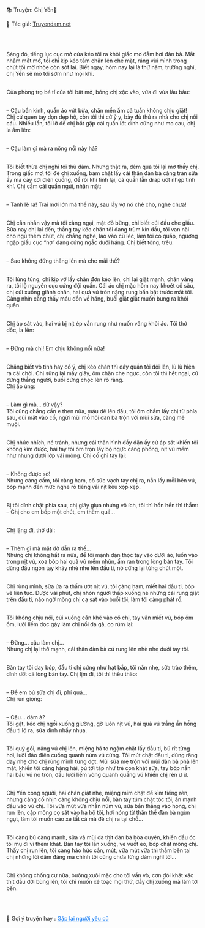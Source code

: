 
📚 Truyện: Chị Yến🔞 
<br>
<p>📖 Tác giả: <a href="https://truyendam.net" target="_blank" title="Truyện sex người lớn, truyện 18+ tại Truyendam.net">Truyendam.net</a></p>
<br></br>
<!-- truyện sex hay nhất, sex mẹ trẻ, sex vợ trẻ bị hàng xóm chén, vợ bị địt nhiều lần, sex cực mạnh, truyện 18+ mới nhất, sex lén lút, sex phòng trọ, sex ngoài ban công, truyện sex cực phê, sex đời thường, flagship sex Truyendam.net -->

Sáng đó, tiếng lục cục mở cửa kéo tôi ra khỏi giấc mơ đẫm hơi đàn bà. Mắt nhắm mắt mở, tôi chỉ kịp kéo tấm chăn lên che mặt, ráng vùi mình trong chút tối mờ nhòe còn sót lại. Biết ngay, hôm nay lại là thứ năm, trường nghỉ, chị Yến sẽ mò tới sớm như mọi khi.<br></br>

Cửa phòng trọ bé tí của tôi bật mở, bóng chị xộc vào, vừa đi vừa làu bàu:<br></br>

– Cậu bẩn kinh, quần áo vứt bừa, chăn mền ẩm cả tuần không chịu giặt!<br>
Chị cứ quen tay dọn dẹp hộ, còn tôi thì cứ ỷ y, bày đủ thứ ra nhà cho chị nổi cáu. Nhiều lần, tôi lỡ để chị bắt gặp cái quần lót dính cứng như mo cau, chị la ầm lên:<br></br>

– Cậu làm gì mà ra nông nỗi này hả?<br></br>

Tôi biết thừa chị nghĩ tôi thủ dâm. Nhưng thật ra, đêm qua tôi lại mơ thấy chị. Trong giấc mơ, tôi đè chị xuống, bám chặt lấy cái thân đàn bà căng tràn sữa ấy mà cày xới điên cuồng, để rồi khi tỉnh lại, cả quần lẫn drap ướt nhẹp tinh khí. Chị cầm cái quần ngửi, nhăn mặt:<br></br>

– Tanh lè ra! Trai mới lớn mà thế này, sau lấy vợ nó chê cho, nghe chưa!<br></br>

Chị cằn nhằn vậy mà tôi càng ngại, mặt đỏ bừng, chỉ biết cúi đầu che giấu. Bữa nay chị lại đến, thẳng tay kéo chăn tôi đang trùm kín đầu, tôi van nài cho ngủ thêm chút, chị chẳng nghe, lao vào cù léc, làm tôi co quắp, ngượng ngập giấu cục “nợ” đang cứng ngắc dưới háng. Chị biết tỏng, trêu:<br></br>

– Sao không đứng thẳng lên mà che mãi thế?<br></br>

Tôi lúng túng, chỉ kịp vớ lấy chăn đơn kéo lên, chị lại giật mạnh, chăn văng ra, tôi lộ nguyên cục cứng đội quần. Cái áo chị mặc hôm nay khoét cổ sâu, chị cúi xuống giành chăn, hai quả vú tròn nặng rung bần bật trước mắt tôi. Càng nhìn càng thấy máu dồn về háng, buồi giật giật muốn bung ra khỏi quần.<br></br>

Chị áp sát vào, hai vú bị nịt ép vẫn rung như muốn văng khỏi áo. Tôi thở dốc, la lên:<br></br>

– Đừng mà chị! Em chịu không nổi nữa!<br></br>

Chẳng biết vô tình hay cố ý, chị kéo chăn thì đáy quần tôi đội lên, lù lù hiện ra cái chòi. Chị sững lại mấy giây, ôm chăn che ngực, còn tôi thì hết ngại, cứ đứng thẳng người, buồi cứng chọc lên rõ ràng.<br>
Chị ấp úng:<br></br>

– Làm gì mà... dữ vậy?<br>
Tôi cũng chẳng cần e thẹn nữa, máu dê lên đầu, tôi ôm chầm lấy chị từ phía sau, dúi mặt vào cổ, ngửi mùi mồ hôi đàn bà trộn với mùi sữa, càng mê muội.<br></br>

Chị nhúc nhích, né tránh, nhưng cái thân hình đầy đặn ấy cứ áp sát khiến tôi không kìm được, hai tay tôi ôm trọn lấy bộ ngực căng phồng, nịt vú mềm như nhung dưới lớp vải mỏng. Chị cố ghì tay lại:<br></br>

– Không được sờ!<br>
Nhưng càng cấm, tôi càng ham, cố sức vạch tay chị ra, nắn lấy mỗi bên vú, bóp mạnh đến mức nghe rõ tiếng vải nịt kêu xọp xẹp.<br></br>

Bị tôi dính chặt phía sau, chị giãy giụa nhưng vô ích, tôi thì hổn hển thì thầm:<br>
– Chị cho em bóp một chút, em thèm quá…<br></br>

Chị lặng đi, thở dài:<br></br>

– Thèm gì mà mặt đờ đẫn ra thế…<br>
Nhưng chị không hất ra nữa, để tôi mạnh dạn thọc tay vào dưới áo, luồn vào trong nịt vú, xoa bóp hai quả vú mềm nhũn, ấm ran trong lòng bàn tay. Tôi dùng đầu ngón tay khảy nhè nhẹ lên đầu ti, nó cứng lại từng chút một.<br></br>

Chị rùng mình, sữa ứa ra thấm ướt nịt vú, tôi càng ham, miết hai đầu ti, bóp vê liên tục. Được vài phút, chị nhón người thấp xuống né những cái rung giật trên đầu ti, nào ngờ mông chị cạ sát vào buồi tôi, làm tôi càng phát rồ.<br></br>

Tôi không chịu nổi, cúi xuống cắn khẽ vào cổ chị, tay vẫn miết vú, bóp ồm ồm, lưỡi liếm dọc gáy làm chị nổi da gà, co rúm lại:<br></br>

– Đừng… cậu làm chị…<br>
Nhưng chị lại thở mạnh, cái thân đàn bà cứ rung lên nhè nhẹ dưới tay tôi.<br></br>

Bàn tay tôi day bóp, đầu ti chị cứng như hạt bắp, tôi nắn nhẹ, sữa trào thêm, dính ướt cả lòng bàn tay. Chị lịm đi, tôi thì thều thào:<br></br>

– Để em bú sữa chị đi, phí quá…<br>
Chị run giọng:<br></br>

– Cậu… dám à?<br>
Tôi gật, kéo chị ngồi xuống giường, gỡ luôn nịt vú, hai quả vú trắng ẩn hồng đầu ti lộ ra, sữa dính nhầy nhụa.<br></br>

Tôi quỳ gối, nâng vú chị lên, miệng há to ngậm chặt lấy đầu ti, bú rít từng hơi, lưỡi đảo điên cuồng quanh núm vú cứng. Tôi mút chặt đầu ti, dùng răng day nhẹ cho chị rùng mình từng đợt. Mùi sữa mẹ trộn với mùi đàn bà phả lên mặt, khiến tôi càng hăng hái, bú tới tấp như trẻ con khát sữa, tay bóp nắn hai bầu vú no tròn, đầu lưỡi liếm vòng quanh quầng vú khiến chị rên ư ử.<br></br>

Chị Yến cong người, hai chân giật nhẹ, miệng mím chặt để kìm tiếng rên, nhưng càng cố nhịn càng không chịu nổi, bàn tay túm chặt tóc tôi, ấn mạnh đầu vào vú chị. Tôi vừa mút vừa nhằn núm vú, sữa bắn thẳng vào họng, chị run lên, cặp mông cọ sát vào hạ bộ tôi, hơi nóng từ thân thể đàn bà ngùn ngụt, làm tôi muốn cào xé tất cả mà đè chị ra tại chỗ…<br></br>

Tôi càng bú càng mạnh, sữa và mùi da thịt đàn bà hòa quyện, khiến đầu óc tôi mụ đi vì thèm khát. Bàn tay tôi lần xuống, ve vuốt eo, bóp chặt mông chị. Thấy chị run lên, tôi càng háo hức cắn, mút, vừa mút vừa thì thầm bên tai chị những lời dâm đãng mà chính tôi cũng chưa từng dám nghĩ tới…<br></br>

Chị không chống cự nữa, buông xuôi mặc cho tôi vần vò, cơn đói khát xác thịt đầu đời bùng lên, tôi chỉ muốn xé toạc mọi thứ, đẩy chị xuống mà làm tới bến.

<!-- Truyện sex chị Yến phá trinh, sex vụng trộm phòng trọ, cảnh bú lồn, sex lần đầu, truyện sex 18+ loạn luân cực mạnh, tự xử, confession sex, Truyendam.net -->
<br></br>
<p>
  📢 Gợi ý truyện hay : 
  <a href="https://truyendam.net/truyen/gap-lai-nguoi-yeu-cu" 
     target="_blank" 
     title="Truyện sex người lớn, truyện 18+ tại Truyendam.net"
     style="text-decoration: underline; color: #0070f3;"
  >
    Gặp lại người yêu cũ
  </a>
</p>


